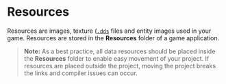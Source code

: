 # Resources

Resources are images, texture ([```.dds```](https://en.wikipedia.org/wiki/DirectDraw_Surface) files and entity images used in your game. Resources are stored in the **Resources** folder of a game application.

>**Note:** As a best practice, all data resources should be placed inside the **Resources** folder to enable easy movement of your project. If resources are placed outside the project, moving the project breaks the links and compiler issues can occur.